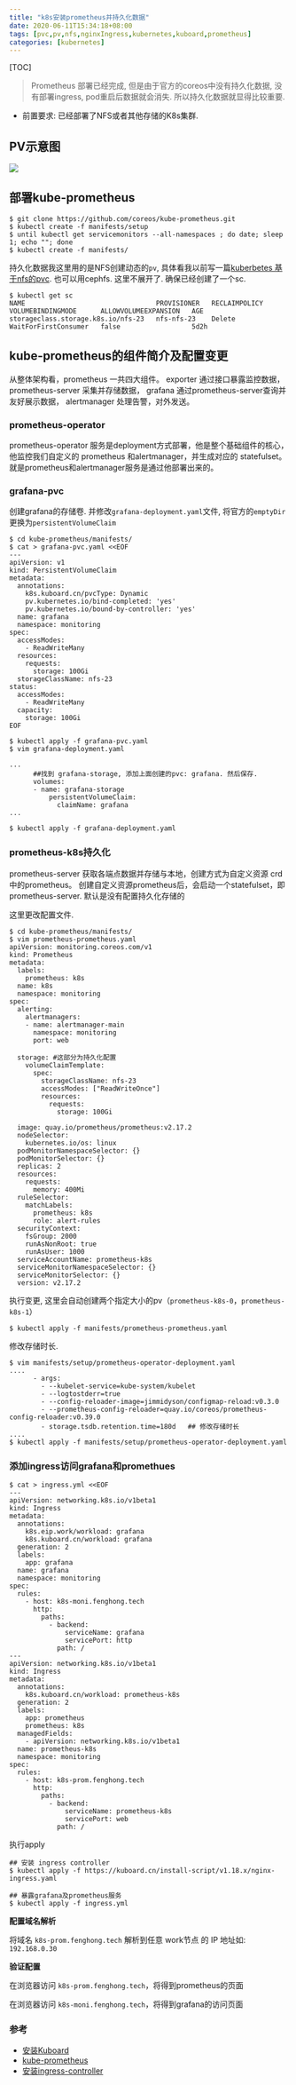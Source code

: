 ```yaml
---
title: "k8s安装prometheus并持久化数据"
date: 2020-06-11T15:34:18+08:00
tags: [pvc,pv,nfs,nginxIngress,kubernetes,kuboard,prometheus]
categories: [kubernetes]
---
```


[TOC]

> Prometheus 部署已经完成, 但是由于官方的coreos中没有持久化数据, 没有部署ingress, pod重启后数据就会消失. 所以持久化数据就显得比较重要. 

- 前置要求:  已经部署了NFS或者其他存储的K8s集群.

## PV示意图

![](https://code.aliyun.com/louisehong/images/raw/master/k8s/pvc_20200611162616.jpg)

## 部署kube-prometheus

```
$ git clone https://github.com/coreos/kube-prometheus.git
$ kubectl create -f manifests/setup
$ until kubectl get servicemonitors --all-namespaces ; do date; sleep 1; echo ""; done
$ kubectl create -f manifests/
```

持久化数据我这里用的是NFS创建动态的`pv`, 具体看我以前写一篇[kuberbetes 基于nfs的pvc](https://fenghong.tech/post/kubernetes/kubeadm-pvc/).  也可以用cephfs. 这里不展开了.  确保已经创建了一个sc.

```
$ kubectl get sc
NAME                                 PROVISIONER   RECLAIMPOLICY   VOLUMEBINDINGMODE      ALLOWVOLUMEEXPANSION   AGE
storageclass.storage.k8s.io/nfs-23   nfs-nfs-23    Delete          WaitForFirstConsumer   false                  5d2h
```

## kube-prometheus的组件简介及配置变更

从整体架构看，prometheus 一共四大组件。 exporter 通过接口暴露监控数据， prometheus-server 采集并存储数据， grafana 通过prometheus-server查询并友好展示数据， alertmanager 处理告警，对外发送。

### prometheus-operator

prometheus-operator 服务是deployment方式部署，他是整个基础组件的核心，他监控我们自定义的 prometheus 和alertmanager，并生成对应的 statefulset。 就是prometheus和alertmanager服务是通过他部署出来的。

### grafana-pvc

创建grafana的存储卷. 并修改`grafana-deployment.yaml`文件, 将官方的`emptyDir`更换为`persistentVolumeClaim`

```
$ cd kube-prometheus/manifests/
$ cat > grafana-pvc.yaml <<EOF
---
apiVersion: v1
kind: PersistentVolumeClaim
metadata:
  annotations:
    k8s.kuboard.cn/pvcType: Dynamic
    pv.kubernetes.io/bind-completed: 'yes'
    pv.kubernetes.io/bound-by-controller: 'yes'
  name: grafana
  namespace: monitoring
spec:
  accessModes:
    - ReadWriteMany
  resources:
    requests:
      storage: 100Gi
  storageClassName: nfs-23
status:
  accessModes:
    - ReadWriteMany
  capacity:
    storage: 100Gi
EOF

$ kubectl apply -f grafana-pvc.yaml
$ vim grafana-deployment.yaml

...
	  ##找到 grafana-storage, 添加上面创建的pvc: grafana. 然后保存.
      volumes:
      - name: grafana-storage
          persistentVolumeClaim:
            claimName: grafana
...

$ kubectl apply -f grafana-deployment.yaml
```

### prometheus-k8s持久化

prometheus-server 获取各端点数据并存储与本地，创建方式为自定义资源 crd中的prometheus。 创建自定义资源prometheus后，会启动一个statefulset，即prometheus-server.  默认是没有配置持久化存储的

这里更改配置文件.

```
$ cd kube-prometheus/manifests/
$ vim prometheus-prometheus.yaml  
apiVersion: monitoring.coreos.com/v1
kind: Prometheus
metadata:
  labels:
    prometheus: k8s
  name: k8s
  namespace: monitoring
spec:
  alerting:
    alertmanagers:
    - name: alertmanager-main
      namespace: monitoring
      port: web
      
  storage: #这部分为持久化配置
    volumeClaimTemplate:
      spec:
        storageClassName: nfs-23 
        accessModes: ["ReadWriteOnce"]
        resources:
          requests:
            storage: 100Gi
            
  image: quay.io/prometheus/prometheus:v2.17.2
  nodeSelector:
    kubernetes.io/os: linux
  podMonitorNamespaceSelector: {}
  podMonitorSelector: {}
  replicas: 2
  resources:
    requests:
      memory: 400Mi
  ruleSelector:
    matchLabels:
      prometheus: k8s
      role: alert-rules
  securityContext:
    fsGroup: 2000
    runAsNonRoot: true
    runAsUser: 1000
  serviceAccountName: prometheus-k8s
  serviceMonitorNamespaceSelector: {}
  serviceMonitorSelector: {}
  version: v2.17.2
```

执行变更, 这里会自动创建两个指定大小的pv（`prometheus-k8s-0`，`prometheus-k8s-1`）

```
$ kubectl apply -f manifests/prometheus-prometheus.yaml 
```

修改存储时长. 

```
$ vim manifests/setup/prometheus-operator-deployment.yaml
....
      - args:
        - --kubelet-service=kube-system/kubelet
        - --logtostderr=true
        - --config-reloader-image=jimmidyson/configmap-reload:v0.3.0
        - --prometheus-config-reloader=quay.io/coreos/prometheus-config-reloader:v0.39.0
        - storage.tsdb.retention.time=180d   ## 修改存储时长
....
$ kubectl apply -f manifests/setup/prometheus-operator-deployment.yaml
```

### 添加ingress访问grafana和promethues

```
$ cat > ingress.yml <<EOF
---
apiVersion: networking.k8s.io/v1beta1
kind: Ingress
metadata:
  annotations:
    k8s.eip.work/workload: grafana
    k8s.kuboard.cn/workload: grafana
  generation: 2
  labels:
    app: grafana
  name: grafana
  namespace: monitoring
spec:
  rules:
    - host: k8s-moni.fenghong.tech
      http:
        paths:
          - backend:
              serviceName: grafana
              servicePort: http
            path: /
---
apiVersion: networking.k8s.io/v1beta1
kind: Ingress
metadata:
  annotations:
    k8s.kuboard.cn/workload: prometheus-k8s
  generation: 2
  labels:
    app: prometheus
    prometheus: k8s
  managedFields:
    - apiVersion: networking.k8s.io/v1beta1
  name: prometheus-k8s
  namespace: monitoring
spec:
  rules:
    - host: k8s-prom.fenghong.tech
      http:
        paths:
          - backend:
              serviceName: prometheus-k8s
              servicePort: web
            path: /
```

执行apply

````
## 安装 ingress controller
$ kubectl apply -f https://kuboard.cn/install-script/v1.18.x/nginx-ingress.yaml

## 暴露grafana及prometheus服务
$ kubectl apply -f ingress.yml
````

**配置域名解析**

将域名 `k8s-prom.fenghong.tech` 解析到任意 work节点 的 IP 地址如: `192.168.0.30` 

**验证配置**

在浏览器访问 `k8s-prom.fenghong.tech`，将得到prometheus的页面 

在浏览器访问 `k8s-moni.fenghong.tech`，将得到grafana的访问页面 

### 参考

- [安装Kuboard](https://kuboard.cn/install/install-dashboard-offline.html)
- [kube-prometheus](https://github.com/coreos/kube-prometheus)
- [安装ingress-controller](https://kuboard.cn/install/install-k8s.html)

